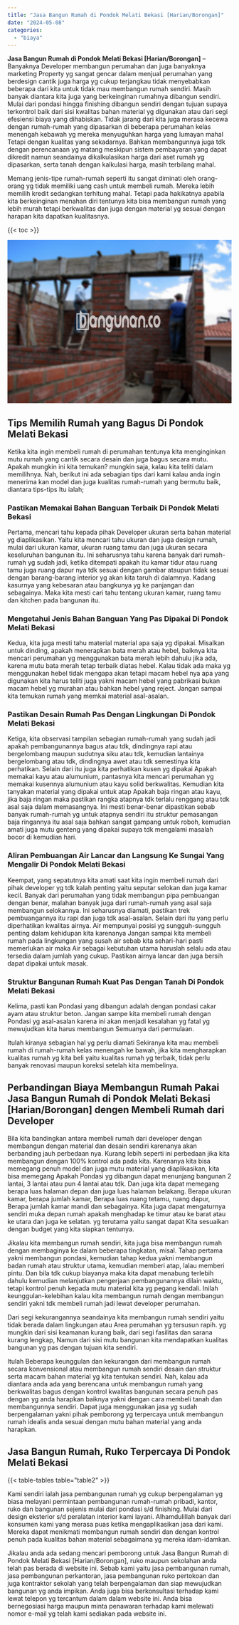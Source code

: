 ```yaml
---
title: "Jasa Bangun Rumah di Pondok Melati Bekasi [Harian/Borongan]"
date: "2024-05-08"
categories: 
  - "biaya"
---
```


**Jasa Bangun Rumah di Pondok Melati Bekasi \[Harian/Borongan\]** – Banyaknya Developer membangun perumahan dan juga banyaknya marketing Property yg sangat gencar dalam menjual perumahan yang berdesign cantik juga harga yg cukup terjangkau tidak menyebabkan beberapa dari kita untuk tidak mau membangun rumah sendiri. Masih banyak diantara kita juga yang berkeinginan rumahnya dibangun sendiri. Mulai dari pondasi hingga finishing dibangun sendiri dengan tujuan supaya terkontrol baik dari sisi kwalitas bahan material yg digunakan atau dari segi efesiensi biaya yang dihabiskan. Tidak jarang dari kita juga merasa kecewa dengan rumah-rumah yang dipasarkan di beberapa perumahan kelas menengah kebawah yg mereka menyuguhkan harga yang lumayan mahal Tetapi dengan kualitas yang sekadarnya. Bahkan membangunnya juga tdk dengan perencanaan yg matang meskipun sistem pembayaran yang dapat dikredit namun seandainya dikalkulasikan harga dari aset rumah yg dipasarkan, serta tanah dengan kalkulasi harga, masih terbilang mahal.

Memang jenis-tipe rumah-rumah seperti itu sangat diminati oleh orang-orang yg tidak memiliki uang cash untuk membeli rumah. Mereka lebih memilih kredit sedangkan terhitung mahal. Tetapi pada hakikatnya apabila kita berkeinginan menahan diri tentunya kita bisa membangun rumah yang lebih murah tetapi berkwalitas dan juga dengan material yg sesuai dengan harapan kita dapatkan kualitasnya.

{{< toc >}}

![Jasa Bangun Rumah di Pondok Melati Bekasi [Harian/Borongan]](/images/borong-bangunan-37.png)

## Tips Memilih Rumah yang Bagus Di Pondok Melati Bekasi

Ketika kita ingin membeli rumah di perumahan tentunya kita menginginkan mutu rumah yang cantik secara desain dan juga bagus secara mutu. Apakah mungkin ini kita temukan? mungkin saja, kalau kita teliti dalam memilihnya. Nah, berikut ini ada sebagian tips dari kami kalau anda ingin menerima kan model dan juga kualitas rumah-rumah yang bermutu baik, diantara tips-tips Itu ialah;

### Pastikan Memakai Bahan Banguan Terbaik Di Pondok Melati Bekasi

Pertama, mencari tahu kepada pihak Developer ukuran serta bahan material yg diaplikasikan. Yaitu kita mencari tahu ukuran dan juga design rumah, mulai dari ukuran kamar, ukuran ruang tamu dan juga ukuran secara keseluruhan bangunan itu. Ini seharusnya tahu karena banyak dari rumah-rumah yg sudah jadi, ketika ditempati apakah itu kamar tidur atau ruang tamu juga ruang dapur nya tdk sesuai dengan gambar ataupun tidak sesuai dengan barang-barang interior yg akan kita taruh di dalamnya. Kadang kasurnya yang kebesaran atau bangkunya yg ke panjangan dan sebagainya. Maka kita mesti cari tahu tentang ukuran kamar, ruang tamu dan kitchen pada bangunan itu.

### Mengetahui Jenis Bahan Banguan Yang Pas Dipakai Di Pondok Melati Bekasi

Kedua, kita juga mesti tahu material material apa saja yg dipakai. Misalkan untuk dinding, apakah menerapkan bata merah atau hebel, baiknya kita mencari perumahan yg menggunakan bata merah lebih dahulu jika ada, karena mutu bata merah tetap terbaik diatas hebel. Kalau tidak ada maka yg menggunakan hebel tidak mengapa akan tetapi macam hebel nya apa yang digunakan kita harus teliti juga yakni macam hebel yang pabrikasi bukan macam hebel yg murahan atau bahkan hebel yang reject. Jangan sampai kita temukan rumah yang memkai material asal-asalan.

### Pastikan Desain Rumah Pas Dengan Lingkungan Di Pondok Melati Bekasi

Ketiga, kita observasi tampilan sebagian rumah-rumah yang sudah jadi apakah pembangunannya bagus atau tdk, dindingnya rapi atau bergelombang maupun sudutnya siku atau tdk, kemudian lantainya bergelombang atau tdk, dindingnya awet atau tdk semestinya kita perhatikan. Selain dari itu juga kita perhatikan kusen yg dipakai Apakah memakai kayu atau alumunium, pantasnya kita mencari perumahan yg memakai kusennya alumunium atau kayu solid berkwalitas. Kemudian kita tanyakan material yang dipakai untuk atap Apakah baja ringan atau kayu, jika baja ringan maka pastikan rangka atapnya tdk terlalu renggang atau tdk asal saja dalam memasangnya. Ini mesti benar-benar dipastikan sebab banyak rumah-rumah yg untuk atapnya sendiri itu struktur pemasangan baja ringannya itu asal saja bahkan sangat gampang untuk roboh, kemudian amati juga mutu genteng yang dipakai supaya tdk mengalami masalah bocor di kemudian hari.

### Aliran Pembuangan Air Lancar dan Langsung Ke Sungai Yang Mengalir Di Pondok Melati Bekasi

Keempat, yang sepatutnya kita amati saat kita ingin membeli rumah dari pihak developer yg tdk kalah penting yaitu seputar selokan dan juga kamar kecil. Banyak dari perumahan yang tidak membangun pipa pembuangan dengan benar, malahan banyak juga dari rumah-rumah yang asal saja membangun selokannya. Ini seharusnya diamati, pastikan trek pembuangannya itu rapi dan juga tdk asal-asalan. Selain dari itu yang perlu diperhatikan kwalitas airnya. Air mempunyai posisi yg sungguh-sungguh penting dalam kehidupan kita karenanya Jangan sampai kita membeli rumah pada lingkungan yang susah air sebab kita sehari-hari pasti memerlukan air maka Air sebagai kebutuhan utama haruslah selalu ada atau tersedia dalam jumlah yang cukup. Pastikan airnya lancar dan juga bersih dapat dipakai untuk masak.

### Struktur Bangunan Rumah Kuat Pas Dengan Tanah Di Pondok Melati Bekasi

Kelima, pasti kan Pondasi yang dibangun adalah dengan pondasi cakar ayam atau struktur beton. Jangan sampe kita membeli rumah dengan Pondasi yg asal-asalan karena ini akan menjadi kesalahan yg fatal yg mewujudkan kita harus membangun Semuanya dari permulaan.

Itulah kiranya sebagian hal yg perlu diamati Sekiranya kita mau membeli rumah di rumah-rumah kelas menengah ke bawah, jika kita mengharapkan kualitas rumah yg kita beli yaitu kualitas rumah yg terbaik, tidak perlu banyak renovasi maupun koreksi setelah kita membelinya.

## Perbandingan Biaya Membangun Rumah Pakai Jasa Bangun Rumah di Pondok Melati Bekasi \[Harian/Borongan\] dengen Membeli Rumah dari Developer

Bila kita bandingkan antara membeli rumah dari developer dengan membangun dengan material dan desain sendiri karenanya akan berbanding jauh perbedaan nya. Kurang lebih seperti ini perbedaan jika kita membangun dengan 100% kontrol ada pada kita. Karenanya kita bisa memegang penuh model dan juga mutu material yang diaplikasikan, kita bisa memegang Apakah Pondasi yg dibangun dapat menunjang bangunan 2 lantai, 3 lantai atau pun 4 lantai atau tdk. Dan juga kita dapat memegang berapa luas halaman depan dan juga luas halaman belakang. Berapa ukuran kamar, berapa jumlah kamar, Berapa luas ruang tetamu, ruang dapur, Berapa jumlah kamar mandi dan sebagainya. Kita juga dapat mengaturnya sendiri muka depan rumah apakah menghadap ke timur atau ke barat atau ke utara dan juga ke selatan. yg terutama yaitu sangat dapat Kita sesuaikan dengan budget yang kita siapkan tentunya.

Jikalau kita membangun rumah sendiri, kita juga bisa membangun rumah dengan membaginya ke dalam beberapa tingkatan, misal. Tahap pertama yakni membangun pondasi, kemudian tahap kedua yakni membangun badan rumah atau struktur utama, kemudian memberi atap, lalau memberi pintu. Dan bila tdk cukup biayanya maka kita dapat menabung terlebih dahulu kemudian melanjutkan pengerjaan pembangunannya dilain waktu, tetapi kontrol penuh kepada mutu material kita yg pegang kendali. Inilah keunggulan-kelebihan kalau kita membangun rumah dengan membangun sendiri yakni tdk membeli rumah jadi lewat developer perumahan.

Dari segi kekurangannya seandainya kita membangun rumah sendiri yaitu tidak berada dalam lingkungan atau Area perumahan yg tersusun rapih. yg mungkin dari sisi keamanan kurang baik, dari segi fasilitas dan sarana kurang lengkap, Namun dari sisi mutu bangunan kita mendapatkan kualitas bangunan yg pas dengan tujuan kita sendiri.

Itulah Beberapa keunggulan dan kekurangan dari membangun rumah secara konvensional atau membangun rumah sendiri desain dan struktur serta macam bahan material yg kita tentukan sendiri. Nah, kalau ada diantara anda ada yang berencana untuk membangun rumah yang berkwalitas bagus dengan kontrol kwalitas bangunan secara penuh pas dengan yg anda harapkan baiknya yakni dengan cara membeli tanah dan membangunnya sendiri. Dapat juga menggunakan jasa yg sudah berpengalaman yakni pihak pemborong yg terpercaya untuk membangun rumah idealis anda sesuai dengan mutu bahan material yang anda harapkan.

## Jasa Bangun Rumah, Ruko Terpercaya Di Pondok Melati Bekasi

{{< table-tables table="table2" >}}

Kami sendiri ialah jasa pembangunan rumah yg cukup berpengalaman yg biasa melayani permintaan pembangunan rumah-rumah pribadi, kantor, ruko dan bangunan sejenis mulai dari pondasi s/d finishing. Mulai dari design eksterior s/d peralatan interior kami layani. Alhamdulillah banyak dari konsumen kami yang merasa puas ketika mengaplikasikan jasa dari kami. Mereka dapat menikmati membangun rumah sendiri dan dengan kontrol penuh pada kualitas bahan material sebagaimana yg mereka idam-idamkan.

Jikalau anda ada sedang mencari pemborong untuk Jasa Bangun Rumah di Pondok Melati Bekasi \[Harian/Borongan\], ruko maupun sekolahan anda telah pas berada di website ini. Sebab kami yaitu jasa pembangunan rumah, jasa pembangunan perkantoran, jasa pembangunan ruko pertokoan dan juga kontraktor sekolah yang telah berpengalaman dan siap mewujudkan bangunan yg anda impikan. Anda juga bisa berkonsultasi terhadap kami lewat telepon yg tercantum dalam dalam website ini. Anda bisa bernegosiasi harga maupun minta penawaran terhadap kami melewati nomor e-mail yg telah kami sediakan pada website ini.
